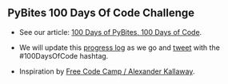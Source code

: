 ## PyBites 100 Days Of Code Challenge

* See our article: [100 Days of PyBites, 100 Days of Code](http://pybit.es/special-100days).

* We will update this [progress log](LOG.md) as we go and [tweet](https://twitter.com/pybites) with the #100DaysOfCode hashtag.

* Inspiration by [Free Code Camp / Alexander Kallaway](https://medium.freecodecamp.com/join-the-100daysofcode-556ddb4579e4#.qmiel1bhd).
